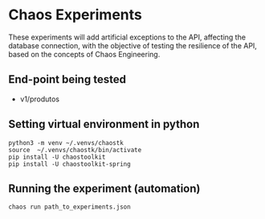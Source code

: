 # Chaos Experiments

These experiments will add artificial exceptions to the API, affecting the database connection, with the objective of testing the resilience of the API, based on the concepts of Chaos Engineering.

## End-point being tested
- v1/produtos

## Setting virtual environment in python
```console
python3 -m venv ~/.venvs/chaostk
source  ~/.venvs/chaostk/bin/activate
pip install -U chaostoolkit
pip install -U chaostoolkit-spring
```

## Running the experiment (automation)
```console
chaos run path_to_experiments.json
```
